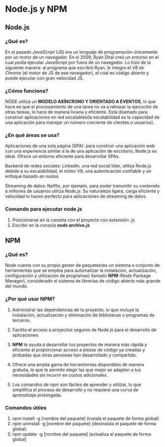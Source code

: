 # Node.js y NPM
## Node.js
### ¿Qué es? 
En el pasado *JavaScript* (JS) era un lenguaje de programación únicamente por un motor de un navegador.
En el 2009, Ryan Dhal creó un entorno en el cual podía ejecutar *JavaScript* por fuera de un navegador. Lo hizo de la siguiente manera: al programa que escribió Ryan, le integro el *V8 de Chrome* (el motor de JS de ese navegador), el cual es código abierto y puede ejecutar con gran velocidad JS.
### ¿Cómo funciona?
NODE utiliza un **MODELO ASÍNCRONO Y ORIENTADO A EVENTOS**, lo que hace es que el procesamiento de una tarea no va a retrasar la ejecución de otras tareas, lo hace de manera liviana y eficiente. Está diseñado para construir aplicaciones en red escalables(la escalabilidad es la capacidad de una aplicación para manejar un número creciente de clientes o usuarios).

### ¿En qué áreas se usa?
Aplicaciones de una sola página (SPA): para construir una aplicación web con una experiencia similar a la de una aplicación de escritorio, Node.js es ideal. Ofrece un entorno eficiente para desarrollar SPAs.

Backend de redes sociales: LinkedIn, una red social líder, utiliza Node.js debido a su escalabilidad, el motor V8, una autenticación confiable y un enfoque basado en nodos.

Streaming de datos: Netflix, por ejemplo, para poder transmitir su contenido a millones de usuarios utiliza *Node.js*. Su naturaleza ligera, carga eficiente y velocidad lo hacen perfecto para aplicaciones de streaming de datos.


### Comando para ejecutar node.js
1. Posicionarse en la carpeta con el proyecto con extensión .js
2. Escribir en la consola ***node archivo.js***

## NPM
### ¿Qué es?
Node cuenta con su propio gestor de paquetes(es un sistema o conjunto de herramientas que se emplea para automatizar la instalación, actualización, configuración y utilización de programas) llamado **NPM** (Node Package Manager), considerado el sistema de librerías de código abierto más grande del mundo.

### ¿Por qué usar NPM?
1. Administrar las dependencias de tu proyecto, lo que incluye la instalación, actualización y eliminación de bibliotecas o programas de terceros.

2. Facilita el acceso a proyectos seguros de Node.js para el desarrollo de aplicaciones.

3. **NPM** te ayuda a desarrollar tus proyectos de manera más rápida y eficiente al proporcionar acceso a piezas de código ya creadas y probadas que otras personas han desarrollado y compartido.
4. Ofrece una amplia gama de herramientas disponibles de manera gratuita, lo que te permite elegir las que mejor se adapten a tus necesidades sin incurrir en costos adicionales.

5. Los comandos de npm son fáciles de aprender y utilizar, lo que simplifica el proceso de desarrollo y no requiere una curva de aprendizaje prolongada.

### Comandos útiles
1. npm install -g [nombre del paquete] (instala el paquete de forma global)
2. npm uninstall -g [nombre del paquete] (desinstala el paquete de forma global)
3. npm update -g [nombre del paquete] (actualiza el paquete de forma global)